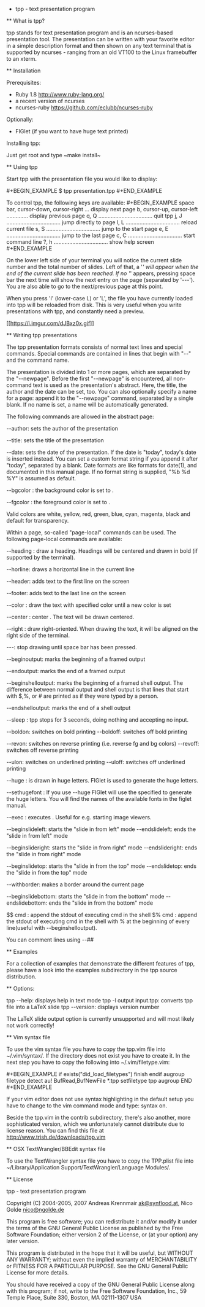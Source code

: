 * tpp - text presentation program

** What is tpp?

tpp stands for text presentation program and is an ncurses-based
presentation tool. The presentation can be written with your favorite
editor in a simple description format and then shown on any text
terminal that is supported by ncurses - ranging from an old VT100 to
the Linux framebuffer to an xterm.

** Installation

   Prerequisites: 
   * Ruby 1.8 <http://www.ruby-lang.org/>
   * a recent version of ncurses
   * ncurses-ruby <https://github.com/eclubb/ncurses-ruby>

   Optionally:
   * FIGlet (if you want to have huge text printed)

   Installing tpp:

   Just get root and type ~make install~

** Using tpp

Start tpp with the presentation file you would like to display:

#+BEGIN_EXAMPLE
$ tpp presentation.tpp
#+END_EXAMPLE

To control tpp, the following keys are available:
#+BEGIN_EXAMPLE
space bar, cursor-down, cursor-right ... display next page
b, cursor-up, cursor-left .............. display previous page
q, Q ................................... quit tpp
j, J ................................... jump directly to page
l, L ................................... reload current file
s, S ................................... jump to the start page
e, E ................................... jump to the last page
c, C ................................... start command line
?, h ................................... show help screen
#+END_EXAMPLE

On the lower left side of your terminal you will notice the current slide
number and the total number of slides. Left of that, a '*' will appear when
the end of the current slide has been reached. If no '*' appears,
pressing space bar the next time will show the next entry on the page
(separated by '---'). You are also able to go to the next/previous page at
this point.

When you press 'l' (lower-case L) or 'L', the file you have currently loaded
into tpp will be reloaded from disk. This is very useful when you write
presentations with tpp, and constantly need a preview.

[[https://i.imgur.com/dJBxz0x.gif]]

** Writing tpp presentations

The tpp presentation formats consists of normal text lines and special
commands. Special commands are contained in lines that begin with "--"
and the command name.

The presentation is divided into 1 or more pages, which are separated by
the "--newpage". Before the first "--newpage" is encountered, all
non-command text is used as the presentation's abstract. Here, the
title, the author and the date can be set, too. You can also optionally
specify a name for a page: append it to the "--newpage" command,
separated by a single blank. If no name is set, a name will be
automatically generated.

The following commands are allowed in the abstract page:

--author: sets the author of the presentation

--title: sets the title of the presentation

--date: sets the date of the presentation. If the date is "today", today's
    date is inserted instead. You can set a custom format string if you append 
    it after "today", separated by a blank. Date formats are like formats for 
    date(1), and documented in this manual page. If no format string is supplied,
    "%b %d %Y" is assumed as default.

--bgcolor <color>: the background color is set to <color>.

--fgcolor <color>: the foreground color is set to <color>.

Valid colors are white, yellow, red, green, blue, cyan, magenta, black and default for transparency.

Within a page, so-called "page-local" commands can be used. The
following page-local commands are available:

--heading <heading>: draw a heading. Headings will be centered and drawn
    in bold (if supported by the terminal).

--horline: draws a horizontal line in the current line

--header: adds text to the first line on the screen

--footer: adds text to the last line on the screen

--color <color>: draw the text with specified color until a new color is set

--center <text>: center <text>. The text will be drawn centered.

--right <text>: draw <text> right-oriented. When drawing the text, it
    will be aligned on the right side of the terminal.

---: stop drawing until space bar has been pressed.

--beginoutput: marks the beginning of a framed output

--endoutput: marks the end of a framed output

--beginshelloutput: marks the beginning of a framed shell output. The
    difference between normal output and shell output is that lines that
    start with $,%, or # are printed as if they were typed by a person.

--endshelloutput: marks the end of a shell output

--sleep <seconds>: tpp stops for 3 seconds, doing nothing and accepting
    no input.
    
--boldon: switches on bold printing
--boldoff: switches off bold printing

--revon: switches on reverse printing (i.e. reverse fg and bg colors)
--revoff: switches off reverse printing

--ulon: switches on underlined printing
--uloff: switches off underlined printing

--huge <text>: <text> is drawn in huge letters. FIGlet is used to
    generate the huge letters.

--sethugefont <font>: If you use --huge FIGlet will use 
    the specified <font> to generate the huge letters.
	You will find the names of the available fonts in the figlet manual.

--exec <cmd>: executes <cmd>. Useful for e.g. starting image viewers.

--beginslideleft: starts the "slide in from left" mode
--endslideleft: ends the "slide in from left" mode

--beginslideright: starts the "slide in from right" mode
--endslideright: ends the "slide in from right" mode

--beginslidetop: starts the "slide in from the top" mode
--endslidetop: ends the "slide in from the top" mode

--withborder: makes a border around the current page

--beginslidebottom: starts the "slide in from the bottom" mode
--endslidebottom: ends the "slide in from the bottom" mode

$$ cmd : append the stdout of executing cmd in the shell
$% cmd : append the stdout of executing cmd in the shell with % at the beginning of every line(useful with --beginshelloutput).

You can comment lines using --##

** Examples

For a collection of examples that demonstrate the different features
of tpp, please have a look into the examples subdirectory in the tpp
source distribution.

** Options:

tpp --help: displays help in text mode
tpp -l output input.tpp: converts tpp file into a LaTeX slide
tpp --version: displays version number

The LaTeX slide output option is currently unsupported and will most likely not
work correctly!

** Vim syntax file

To use the vim syntax file you have to copy the tpp.vim file into ~/.vim/syntax/.
If the directory does not exist you have to create it.
In the next step you have to copy the following into ~/.vim/filetype.vim:

#+BEGIN_EXAMPLE
if exists("did_load_filetypes")
	finish
endif
augroup filetype detect
	au! BufRead,BufNewFile *.tpp  setfiletype tpp
augroup END
#+END_EXAMPLE

If your vim editor does not use syntax highlighting in the default setup you have to
change to the vim command mode and type: syntax on.

Beside the tpp.vim in the contrib subdirectory, there's also another, more sophisticated
version, which we unfortunately cannot distribute due to license reason. You can find
this file at http://www.trish.de/downloads/tpp.vim

** OSX TextWrangler/BBEdit syntax file

To use the TextWrangler syntax file you have to copy the TPP.plist
file into ~/Library/Application Support/TextWrangler/Language Modules/.

** License

tpp - text presentation program                                                               

Copyright (C) 2004-2005, 2007 Andreas Krennmair <ak@synflood.at>, Nico Golde <nico@ngolde.de> 
                                                                                                
This program is free software; you can redistribute it and/or modify
it under the terms of the GNU General Public License as published by
the Free Software Foundation; either version 2 of the License, or (at
your option) any later version.
                                                                                                
This program is distributed in the hope that it will be useful, but
WITHOUT ANY WARRANTY; without even the implied warranty of
MERCHANTABILITY or FITNESS FOR A PARTICULAR PURPOSE.  See the GNU
General Public License for more details.
                                                                                               
You should have received a copy of the GNU General Public License
along with this program; if not, write to the Free Software
Foundation, Inc., 59 Temple Place, Suite 330, Boston, MA 02111-1307
USA
                                                                                                


